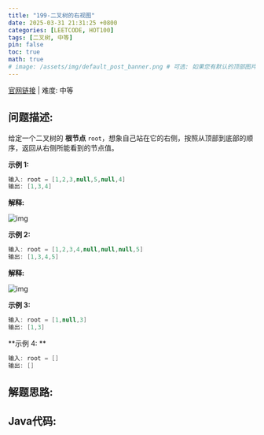 ```yaml
---
title: "199-二叉树的右视图"
date: 2025-03-31 21:31:25 +0800
categories: [LEETCODE, HOT100]
tags: [二叉树, 中等]
pin: false
toc: true
math: true
# image: /assets/img/default_post_banner.png # 可选: 如果您有默认的顶部图片，取消注释并修改路径
---
```


[官网链接](https://leetcode.cn/problems/binary-tree-right-side-view/) \| 难度: 中等

## 问题描述: 

给定一个二叉树的 **根节点** `root`，想象自己站在它的右侧，按照从顶部到底部的顺序，返回从右侧所能看到的节点值。

 

**示例 1:**

```java
输入: root = [1,2,3,null,5,null,4]
输出: [1,3,4]
```

**解释:**

![img](../assets/img/posts/leetcode/p119_0.png)

**示例 2:**

```java
输入: root = [1,2,3,4,null,null,null,5]
输出: [1,3,4,5]
```

**解释:**

![img](../assets/img/posts/leetcode/p119_1.png)

**示例 3:**

```java
输入: root = [1,null,3]
输出: [1,3]
```



**示例 4: **

```java
输入: root = []
输出: []
```







## 解题思路: 

## Java代码: 

